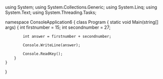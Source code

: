 using System;
using System.Collections.Generic;
using System.Linq;
using System.Text;
using System.Threading.Tasks;

namespace ConsoleApplication6
{
    class Program
    {
        static void Main(string[] args)
        {
            int firstnumber = 15;
            int secondnumber = 27;

            int answer = firstnumber + secondnumber;

            Console.WriteLine(answer);

            Console.ReadKey();
        }
    }
}
